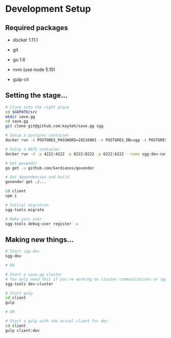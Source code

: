 # Development Setup

## Required packages

- docker 1.11.1

- git

- go 1.6

- nvm (use node 5.10)

- gulp-cli

## Setting the stage...

```bash
# Clone into the right place
cd $GOPATH/src
mkdir save.gg
cd save.gg
git clone git@github.com:kayteh/save.gg sgg

# Setup a postgres container
docker run -e POSTGRES_PASSWORD=19216801 -e POSTGRES_DB=sgg -e POSTGRES_USER=sgg -e POSTGRES_INITDB_ARGS="-A trust" --name sgg-dev-pg -p 5432:5432 -d postgres

# Setup a NATS container
docker run -d -p 4222:4222 -p 8222:8222 -p 6222:6222 --name sgg-dev-nats nats

# Get govendor
go get -u github.com/kardianos/govendor

# Get dependencies and build
govendor get ./...

cd client
npm i

# Initial migration
sgg-tools migrate

# Make your user
sgg-tools debug-user register -a
```

## Making new things...
```bash
# Start sgg-dev
sgg-dev

# OR

# Start a save.gg cluster
# You only need this if you're working on cluster communications or sgg-router.
sgg-tools dev-cluster

# Start gulp
cd client
gulp

# OR

# Start a gulp with the actual client for dev
cd client
gulp client:dev
```
